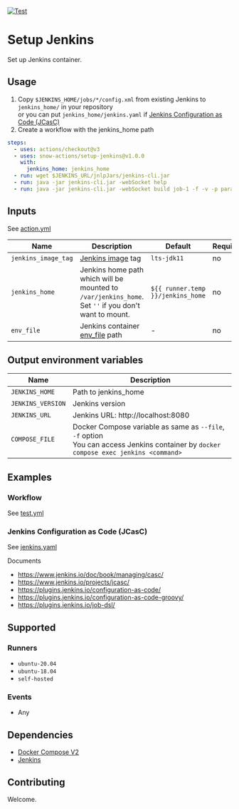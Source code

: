 [![Test](https://github.com/snow-actions/setup-jenkins/actions/workflows/test.yml/badge.svg)](https://github.com/snow-actions/setup-jenkins/actions/workflows/test.yml)

# Setup Jenkins

Set up Jenkins container.

## Usage

1. Copy `$JENKINS_HOME/jobs/*/config.xml` from existing Jenkins to `jenkins_home/` in your repository  
or you can put `jenkins_home/jenkins.yaml` if [Jenkins Configuration as Code (JCasC)](#jenkins-configuration-as-code-jcasc)
1. Create a workflow with the jenkins_home path

```yml
steps:
  - uses: actions/checkout@v3
  - uses: snow-actions/setup-jenkins@v1.0.0
    with:
      jenkins_home: jenkins_home
  - run: wget $JENKINS_URL/jnlpJars/jenkins-cli.jar
  - run: java -jar jenkins-cli.jar -webSocket help
  - run: java -jar jenkins-cli.jar -webSocket build job-1 -f -v -p param_1=p1
```

## Inputs

See [action.yml](action.yml)

| Name | Description | Default | Required |
| - | - | - | - |
| `jenkins_image_tag` | [Jenkins image](https://hub.docker.com/r/jenkins/jenkins) tag | `lts-jdk11` | no |
| `jenkins_home` | Jenkins home path which will be<br>mounted to `/var/jenkins_home`.<br>Set `''` if you don't want to mount. | `${{ runner.temp }}/jenkins_home` | no |
| `env_file` | Jenkins container [env_file](https://docs.docker.com/compose/environment-variables/#the-env_file-configuration-option) path | - | no |

## Output environment variables

| Name | Description |
| - | - |
| `JENKINS_HOME` | Path to jenkins_home |
| `JENKINS_VERSION` | Jenkins version |
| `JENKINS_URL` | Jenkins URL: http://localhost:8080 |
| `COMPOSE_FILE` | Docker Compose variable as same as `--file`, `-f` option<br>You can access Jenkins container by `docker compose exec jenkins <command>` |

## Examples

### Workflow

See [test.yml](.github/workflows/test.yml)

### Jenkins Configuration as Code (JCasC)

See [jenkins.yaml](test-resources/jenkins.yaml)

Documents
- https://www.jenkins.io/doc/book/managing/casc/
- https://www.jenkins.io/projects/jcasc/
- https://plugins.jenkins.io/configuration-as-code/
- https://plugins.jenkins.io/configuration-as-code-groovy/
- https://plugins.jenkins.io/job-dsl/

## Supported

### Runners

- `ubuntu-20.04`
- `ubuntu-18.04`
- `self-hosted`

### Events

- Any

## Dependencies

- [Docker Compose V2](https://docs.docker.com/compose/)
- [Jenkins](https://hub.docker.com/r/jenkins/jenkins)

## Contributing

Welcome.
